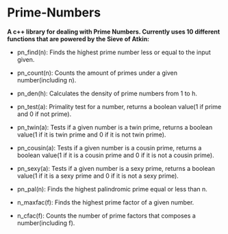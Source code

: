 # Prime-Numbers

**A c++ library for dealing with Prime Numbers. Currently uses 10 different functions that are powered by the Sieve of Atkin:**

- pn_find(n): Finds the highest prime number less or equal to the input given.


- pn_count(n): Counts the amount of primes under a given number(including n).


- pn_den(h): Calculates the density of prime numbers from 1 to h.


- pn_test(a): Primality test for a number, returns a boolean value(1 if prime and 0 if not prime).


- pn_twin(a): Tests if a given number is a twin prime, returns a boolean value(1 if it is twin prime and 0 if it is not twin prime).


- pn_cousin(a): Tests if a given number is a cousin prime, returns a boolean value(1 if it is a cousin prime and 0 if it is not a cousin prime).


- pn_sexy(a): Tests if a given number is a sexy prime, returns a boolean value(1 if it is a sexy prime and 0 if it is not a sexy prime).


- pn_pal(n): Finds the highest palindromic prime equal or less than n.


- n_maxfac(f): Finds the highest prime factor of a given number.


- n_cfac(f): Counts the number of prime factors that composes a number(including f).
 

